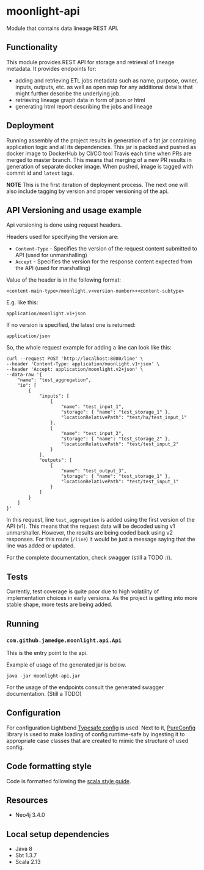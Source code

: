 # moonlight-api

Module that contains data lineage REST API.

## Functionality

This module provides REST API for storage and retrieval of lineage metadata.
It provides endpoints for:
- adding and retrieving ETL jobs metadata such as name, purpose, owner, inputs, outputs, etc. as well as open
map for any additional details that might further describe the underlying job.
- retrieving lineage graph data in form of json or html
- generating html report describing the jobs and lineage

## Deployment

Running assembly of the project results in generation of a fat jar containing application logic and all its dependencies.
This jar is packed and pushed as docker image to DockerHub by CI/CO tool Travis each time when PRs are merged to master branch.
This means that merging of a new PR results in generation of separate docker image.
When pushed, image is tagged with commit id and `latest` tags.

**NOTE** This is the first iteration of deployment process.
The next one will also include tagging by version and proper versioning of the api.

## API Versioning and usage example

Api versioning is done using request headers.

Headers used for specifying the version are:
- `Content-Type` - Specifies the version of the request content submitted to API (used for unmarshalling)
- `Accept` - Specifies the version for the response content expected from the API (used for marshalling)

Value of the header is in the following format:
```
<content-main-type>/moonlight.v<version-number>+<content-subtype>
```
E.g. like this:
```
application/moonlight.v1+json
```
If no version is specified, the latest one is returned:
```
application/json
```

So, the whole request example for adding a line can look like this:
```
curl --request POST 'http://localhost:8080/line' \
--header 'Content-Type: application/moonlight.v1+json' \
--header 'Accept: application/moonlight.v2+json' \
--data-raw '{
	"name": "test_aggregation",
	"io": [
		{
			"inputs": [
				{
					"name": "test_input_1",
					"storage": { "name": "test_storage_1" },
					"locationRelativePath": "test/ha/test_input_1"
				},
				{
					"name": "test_input_2",
					"storage": { "name": "test_storage_2" },
					"locationRelativePath": "test/test_input_2"
				}
			],
			"outputs": [
				{
					"name": "test_output_3",
					"storage": { "name": "test_storage_1" },
					"locationRelativePath": "test/test_input_1"
				}
			]
		}
	]
}'
```
In this request, line `test_aggregation` is added using the first version of the API (v1).
This means that the request data will be decoded using v1 unmarshaller. However, the results are
being coded back using v2 responses. For this route (`/line`) it would be just a message saying
that the line was added or updated.

For the complete documentation, check swagger (still a TODO :)).

## Tests

Currently, test coverage is quite poor due to high volatility of implementation choices in early versions.
As the project is getting into more stable shape, more tests are being added.

## Running

### `com.github.jamedge.moonlight.api.Api`

This is the entry point to the api.

Example of usage of the generated jar is below.
```
java -jar moonlight-api.jar
```

For the usage of the endpoints consult the generated swagger documentation. (Still a TODO)

## Configuration

For configuration Lightbend [Typesafe config](https://github.com/lightbend/config) is used.
Next to it, [PureConfig](https://github.com/pureconfig/pureconfig) library is used to make
loading of config runtime-safe by ingesting it to appropriate case classes that are created
to mimic the structure of used config.

## Code formatting style

Code is formatted following the [scala style guide](http://docs.scala-lang.org/style/).

## Resources

- Neo4j 3.4.0

## Local setup dependencies

- Java 8
- Sbt 1.3.7
- Scala 2.13

